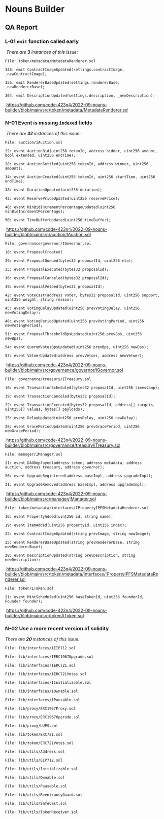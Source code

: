#  Nouns Builder
## QA Report

### L-01 `emit` function called early
​
_There are **3** instances of this issue:_
​
```solidity
File: token/metadata/MetadataRenderer.sol
​
348: emit ContractImageUpdated(settings.contractImage, _newContractImage);

356: emit RendererBaseUpdated(settings.rendererBase, _newRendererBase);

364: emit DescriptionUpdated(settings.description, _newDescription);
```
​
https://github.com/code-423n4/2022-09-nouns-builder/blob/main/src/token/metadata/MetadataRenderer.sol

### N-01 Event is missing `indexed` fields
​
_There are **32** instances of this issue:_
​
```solidity
File: auction/IAuction.sol
​
22: event AuctionBid(uint256 tokenId, address bidder, uint256 amount, bool extended, uint256 endTime);

28: event AuctionSettled(uint256 tokenId, address winner, uint256 amount);

34: event AuctionCreated(uint256 tokenId, uint256 startTime, uint256 endTime);

38: event DurationUpdated(uint256 duration);

42: event ReservePriceUpdated(uint256 reservePrice);

46: event MinBidIncrementPercentageUpdated(uint256 minBidIncrementPercentage);

50: event TimeBufferUpdated(uint256 timeBuffer);
```
​
https://github.com/code-423n4/2022-09-nouns-builder/blob/main/src/auction/IAuction.sol

```solidity
File: governance/governor/IGovernor.sol

18: event ProposalCreated(​

29: event ProposalQueued(bytes32 proposalId, uint256 eta);

33: event ProposalExecuted(bytes32 proposalId);

36: event ProposalCanceled(bytes32 proposalId);

39: event ProposalVetoed(bytes32 proposalId);

42: event VoteCast(address voter, bytes32 proposalId, uint256 support, uint256 weight, string reason);

45: event VotingDelayUpdated(uint256 prevVotingDelay, uint256 newVotingDelay);

48: event VotingPeriodUpdated(uint256 prevVotingPeriod, uint256 newVotingPeriod);

51: event ProposalThresholdBpsUpdated(uint256 prevBps, uint256 newBps);

54: event QuorumVotesBpsUpdated(uint256 prevBps, uint256 newBps);

57: event VetoerUpdated(address prevVetoer, address newVetoer);
```
​
https://github.com/code-423n4/2022-09-nouns-builder/blob/main/src/governance/governor/IGovernor.sol

```solidity
File: governance/treasury/ITreasury.sol
​
16: event TransactionScheduled(bytes32 proposalId, uint256 timestamp);

19: event TransactionCanceled(bytes32 proposalId);

22: event TransactionExecuted(bytes32 proposalId, address[] targets, uint256[] values, bytes[] payloads);

25: event DelayUpdated(uint256 prevDelay, uint256 newDelay);

28: event GracePeriodUpdated(uint256 prevGracePeriod, uint256 newGracePeriod);
```
​
https://github.com/code-423n4/2022-09-nouns-builder/blob/main/src/governance/treasury/ITreasury.sol

```solidity
File: manager/IManager.sol
​
21: event DAODeployed(address token, address metadata, address auction, address treasury, address governor);

26: event UpgradeRegistered(address baseImpl, address upgradeImpl);

31: event UpgradeRemoved(address baseImpl, address upgradeImpl);
```
​
https://github.com/code-423n4/2022-09-nouns-builder/blob/main/src/manager/IManager.sol

```solidity
File: token/metadata/interfaces/IPropertyIPFSMetadataRenderer.sol
​
16: event PropertyAdded(uint256 id, string name);

19: event ItemAdded(uint256 propertyId, uint256 index);

22: event ContractImageUpdated(string prevImage, string newImage);

25: event RendererBaseUpdated(string prevRendererBase, string newRendererBase);

28: event DescriptionUpdated(string prevDescription, string newDescription);
```
​
https://github.com/code-423n4/2022-09-nouns-builder/blob/main/src/token/metadata/interfaces/IPropertyIPFSMetadataRenderer.sol

```solidity
File: token/IToken.sol
​
21: event MintScheduled(uint256 baseTokenId, uint256 founderId, Founder founder);
```
​
https://github.com/code-423n4/2022-09-nouns-builder/blob/main/src/token/IToken.sol

### N-02 Use a more recent version of solidity

_There are **20** instances of this issue:_

```solidity
File: lib/interfaces/IEIP712.sol

File: lib/interfaces/IERC1967Upgrade.sol

File: lib/interfaces/IERC721.sol

File: lib/interfaces/IERC721Votes.sol

File: lib/interfaces/IInitializable.sol

File: lib/interfaces/IOwnable.sol

File: lib/interfaces/IPausable.sol

File: lib/proxy/ERC1967Proxy.sol

File: lib/proxy/ERC1967Upgrade.sol

File: lib/proxy/UUPS.sol

File: lib/token/ERC721.sol

File: lib/token/ERC721Votes.sol

File: lib/utils/Address.sol

File: lib/utils/EIP712.sol

File: lib/utils/Initializable.sol

File: lib/utils/Ownable.sol

File: lib/utils/Pausable.sol

File: lib/utils/ReentrancyGuard.sol

File: lib/utils/SafeCast.sol

File: lib/utils/TokenReceiver.sol
```